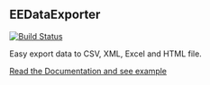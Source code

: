 EEDataExporter
-------------
[![Build Status](https://api.travis-ci.org/Antek88/DataExporter.png)](http://travis-ci.org/Antek88/DataExporter)

Easy export data to CSV, XML, Excel and HTML file.


[Read the Documentation and see example](https://github.com/EE/DataExporter/blob/master/Resources/doc/index.md)